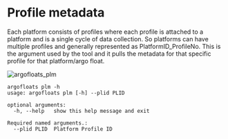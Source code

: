 # Profile metadata

Each platform consists of profiles where each profile is attached to a platform and is a single cycle of data collection. So platforms can have multiple profiles and generally represented as PlatformID_ProfileNo. This is the argument used by the tool and it pulls the metadata for that specific profile for that platform/argo float.

![argofloats_plm](https://user-images.githubusercontent.com/6677629/149610501-18fb7d24-e1d5-4aa3-a6d3-0164a845c26b.gif)


```
argofloats plm -h
usage: argofloats plm [-h] --plid PLID

optional arguments:
  -h, --help   show this help message and exit

Required named arguments.:
  --plid PLID  Platform Profile ID
```
